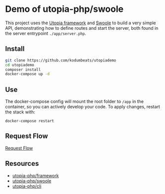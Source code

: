 # Demo of utopia-php/swoole

This project uses the [Utopia framework](https://github.com/utopia-php/framework) and [Swoole](https://github.com/utopia-php/swoole) to build a very simple API, demonstrating how to define routes and start the server, both found in the server entrypoint `./app/server.php`.

## Install
```bash
git clone https://github.com/kodumbeats/utopiademo
cd utopiademo
composer install
docker-compose up -d
```

## Use
The docker-compose config will mount the root folder to `/app` in the container, so you can actively develop your code. To apply changes, restart the stack with:

  `docker-compose restart`

## Request Flow
[Request Flow](images/requests.drawio.svg)

## Resources

- [utopia-php/framework](https://github.com/utopia-php/framework)
- [utopia-php/swoole](https://github.com/utopia-php/swoole)
- [utopia-php/cli](https://github.com/utopia-php/cli)
